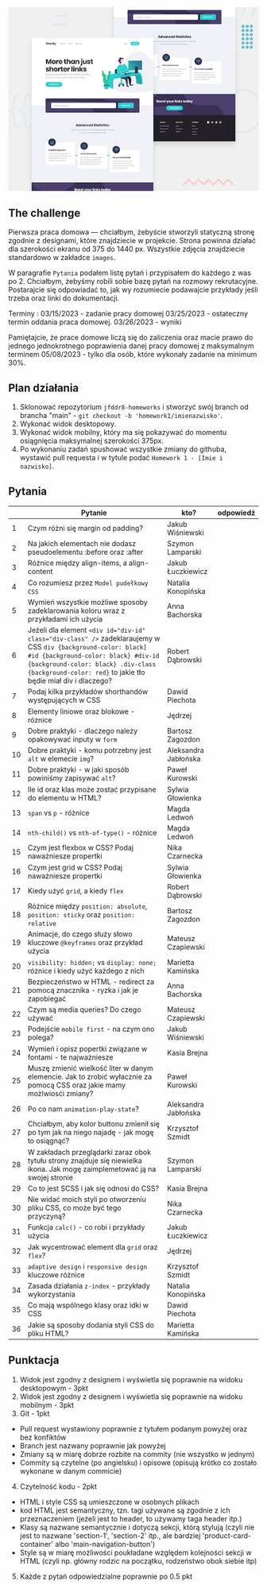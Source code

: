 
![Design preview for the Shortly URL shortening API coding challenge](design/desktop-preview.jpg)


## The challenge

Pierwsza praca domowa — chciałbym, żebyście stworzyli statyczną stronę zgodnie z designami, które znajdziecie w projekcie. Strona powinna działać dla szerokości ekranu od 375 do 1440 px. Wszystkie zdjęcia znajdziecie standardowo w zakładce `images`. 

W paragrafie `Pytania` podałem listę pytań i przypisałem do każdego z was po 2. Chciałbym, żebyśmy robili sobie bazę pytań na rozmowy rekrutacyjne. Postarajcie się odpowiadać to, jak wy rozumiecie podawajcie przykłady jeśli trzeba oraz linki do dokumentacji.

Terminy :
03/15/2023 - zadanie pracy domowej
03/25/2023 - ostateczny termin oddania praca domowej.
03/26/2023 - wyniki 

Pamiętajcie, że prace domowe liczą się do zaliczenia oraz macie prawo do jednego jednokrotnego poprawienia danej pracy domowej z maksymalnym terminem 05/08/2023 - tylko dla osób, które wykonały zadanie na minimum 30%.

## Plan działania

1. Sklonować repozytorium `jfddr8-homeworks` i stworzyć swój branch od brancha "main" - `git checkout -b 'homework1/imienazwisko'`.
2. Wykonać widok desktopowy.
3. Wykonać widok mobilny, który ma się pokazywać do momentu osiągnięcia maksymalnej szerokości 375px.
4. Po wykonaniu zadań spushować wszystkie zmiany do githuba, wystawić pull requesta i w tytule podać `Homework 1 - [Imie i nazwisko]`.



## Pytania

|     | Pytanie                                                                                                                                                                                                                                                    | kto?                 | odpowiedź |
|-----|------------------------------------------------------------------------------------------------------------------------------------------------------------------------------------------------------------------------------------------------------------|----------------------|-----------|
| 1   | Czym różni się margin od padding?                                                                                                                                                                                                                          | Jakub Wiśniewski     |           |
| 2   | Na jakich elementach nie dodasz pseudoelementu :before oraz :after                                                                                                                                                                                         | Szymon Lamparski     |           |
| 3   | Różnice między align-items, a align-content                                                                                                                                                                                                                | Jakub Łuczkiewicz    |           |
| 4   | Co rozumiesz przez `Model pudełkowy CSS`                                                                                                                                                                                                                   | Natalia Konopińska   |           |
| 5   | Wymień wszystkie możliwe sposoby zadeklarowania koloru wraz z przykładami ich użycia                                                                                                                                                                       | Anna Bachorska       |           |
| 6   | Jeżeli dla element `<div id="div-id" class="div-class" />` zadeklaraujemy w CSS `div {background-color: black] #id {background-color: black} #div-id {background-color: black} .div-class {background-color: red}` to jakie tło będie miał div i dlaczego? | Robert Dąbrowski     |           |
| 7   | Podaj kilka przykładów shorthandów występujących w CSS                                                                                                                                                                                                     | Dawid Piechota       |           |
| 8   | Elementy liniowe oraz blokowe - róznice                                                                                                                                                                                                                    | Jędrzej              |           |
| 9   | Dobre praktyki - dlaczego należy opakowywać inputy w `form`                                                                                                                                                                                                | Bartosz Zagozdon     |           |
| 10  | Dobre praktyki - komu potrzebny jest `alt` w elemecie `img`?                                                                                                                                                                                               | Aleksandra Jabłońska |           |
| 11  | Dobre praktyki - w jaki sposób powiniśmy zapisywać `alt`?                                                                                                                                                                                                  | Paweł Kurowski       |           |
| 12  | Ile id oraz klas może zostać przypisane do elementu w HTML?                                                                                                                                                                                                | Sylwia Głowienka     |           |
| 13  | `span` vs `p` - różnice                                                                                                                                                                                                                                    | Magda Ledwoń         |           |
| 14  | `nth-child()` vs `nth-of-type()` - różnice                                                                                                                                                                                                                 | Magda Ledwoń         |           |
| 15  | Czym jest flexbox w CSS? Podaj naważniesze propertki                                                                                                                                                                                                       | Nika Czarnecka       |           |
| 16  | Czym jest grid w CSS? Podaj naważniesze propertki                                                                                                                                                                                                          | Sylwia Głowienka     |           |
| 17  | Kiedy użyć `grid`, a kiedy `flex`                                                                                                                                                                                                                          | Robert Dąbrowski     |           |
| 18  | Różnice między `position: absolute`, `position: sticky` oraz `position: relative`                                                                                                                                                                          | Bartosz Zagozdon     |           |
| 19  | Animacje, do czego służy słowo kluczowe `@keyframes` oraz przykład użycia                                                                                                                                                                                  | Mateusz Czapiewski   |           |
| 20  | `visibility: hidden;` vs `display: none;` różnice i kiedy użyć każdego z nich                                                                                                                                                                              | Marietta Kamińska    |           |
| 21  | Bezpieczeństwo w HTML - redirect za pomocą znacznika <a> - ryzka i jak je zapobiegać                                                                                                                                                                       | Anna Bachorska       |           |
| 22  | Czym są media queries? Do czego używać                                                                                                                                                                                                                     | Mateusz Czapiewski   |           |
| 23  | Podejście `mobile first` - na czym ono polega?                                                                                                                                                                                                             | Jakub Wiśniewski     |           |
| 24  | Wymień i opisz popertki związane w fontami - te najważniesze                                                                                                                                                                                               | Kasia Brejna         |           |
| 25  | Muszę zmienić wielkość liter w danym elemencie. Jak to zrobić wyłacznie za pomocą CSS oraz jakie mamy możlwiosći zmiany?                                                                                                                                   | Paweł Kurowski       |           |
| 26  | Po co nam `animation-play-state`?                                                                                                                                                                                                                          | Aleksandra Jabłońska |           |
| 27  | Chciałbym, aby kolor buttonu zmienił się po tym jak na niego najadę - jak mogę to osiągnąć?                                                                                                                                                                | Krzysztof Szmidt     |           |
| 28  | W zakładach przeglądarki zaraz obok tytułu strony znajduje się niewielka ikona. Jak mogę zaimplemetować ją na swojej stronie                                                                                                                               | Szymon Lamparski     |           |
| 29  | Co to jest SCSS i jak się odnosi do CSS?                                                                                                                                                                                                                   | Kasia Brejna         |           |
| 30  | Nie widać moich styli po otworzeniu pliku CSS, co może być tego przyczyną?                                                                                                                                                                                 | Nika Czarnecka       |           |
| 31  | Funkcja `calc()` - co robi i przykłady użycia                                                                                                                                                                                                              | Jakub Łuczkiewicz    |           |
| 32  | Jak wycentrować element dla `grid` oraz `flex`?                                                                                                                                                                                                            | Jędrzej              |           |
| 33  | `adaptive design` i `responsive design` kluczowe różnice                                                                                                                                                                                                   | Krzysztof Szmidt     |           |
| 34  | Zasada działania `z-index` - przykłady wykorzystania                                                                                                                                                                                                       | Natalia Konopińska   |           |
| 35  | Co mają wspólnego klasy oraz idki w CSS                                                                                                                                                                                                                    | Dawid Piechota       |           |
| 36  | Jakie są sposoby dodania styli CSS do pliku HTML?                                                                                                                                                                                                          | Marietta Kamińska    |           |

## Punktacja

1. Widok jest zgodny z designem i wyświetla się poprawnie na widoku desktopowym - 3pkt
2. Widok jest zgodny z designem i wyświetla się poprawnie na widoku mobilnym - 3pkt
3. Git - 1pkt
  - Pull request wystawiony poprawnie z tytułem podanym powyżej oraz bez konfiktów
  - Branch jest nazwany poprawnie jak powyżej
  - Zmiany są w miarę dobrze rozbite na commity (nie wszystko w jednym)
  - Commity są czytelne (po angielsku) i opisowe (opisują krótko co zostało wykonane w danym commicie)
4. Czytelność kodu - 2pkt
  - HTML i style CSS są umieszczone w osobnych plikach
  - kod HTML jest semantyczny, tzn. tagi używane są zgodnie z ich przeznaczeniem (jeżeli jest to header, to używamy taga header itp.)
  - Klasy są nazwane semantycznie i dotyczą sekcji, którą stylują (czyli nie jest to nazwane 'section-1', 'section-2' itp., ale bardziej 'product-card-container' albo 'main-navigation-button')
  - Style są w miarę możliwości poukładane względem kolejności sekcji w HTML (czyli np. główny rodzic na początku, rodzeństwo obok siebie itp)
5. Każde z pytań odpowiedzialne poprawnie po 0.5 pkt 

